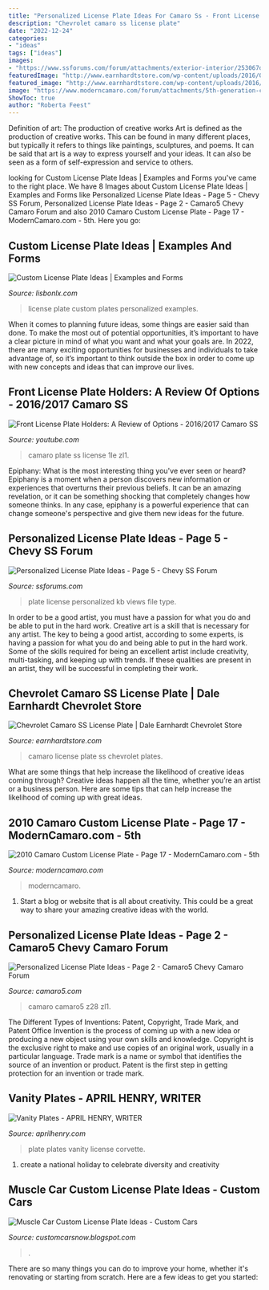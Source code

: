 ```yaml
---
title: "Personalized License Plate Ideas For Camaro Ss - Front License Plate Holders: A Review Of Options"
description: "Chevrolet camaro ss license plate"
date: "2022-12-24"
categories:
- "ideas"
tags: ["ideas"]
images:
- "https://www.ssforums.com/forum/attachments/exterior-interior/253067d1532043458-personalized-license-plate-ideas-img_5441.jpg"
featuredImage: "http://www.earnhardtstore.com/wp-content/uploads/2016/09/20160922_151905.jpg"
featured_image: "http://www.earnhardtstore.com/wp-content/uploads/2016/09/20160922_151905.jpg"
image: "https://www.moderncamaro.com/forum/attachments/5th-generation-camaro-news-general-discussion/3746d1253493633-2010-camaro-custom-license-plate-instg8r.jpg"
ShowToc: true
author: "Roberta Feest"
---
```



Definition of art: The production of creative works
Art is defined as the production of creative works. This can be found in many different places, but typically it refers to things like paintings, sculptures, and poems. It can be said that art is a way to express yourself and your ideas. It can also be seen as a form of self-expression and service to others.

	

		
looking for Custom License Plate Ideas | Examples and Forms you've came to the right place. We have 8 Images about Custom License Plate Ideas | Examples and Forms like Personalized License Plate Ideas - Page 5 - Chevy SS Forum, Personalized License Plate Ideas - Page 2 - Camaro5 Chevy Camaro Forum and also 2010 Camaro Custom License Plate - Page 17 - ModernCamaro.com - 5th. Here you go:
		
    
## Custom License Plate Ideas | Examples And Forms

<img loading=lazy src="https://www.focusst.org/forum/attachments/focus-st-discussions/3608d1358539795-personalized-license-plates-st-owners-2013-01-18-15.00.11.jpg" onerror="this.onerror=null;this.src='https://tse3.mm.bing.net/th?id=OIP.3Cj-UMKgT1Tt1xT2a2UqmQHaFj&amp;pid=15.1';" alt="Custom License Plate Ideas | Examples and Forms">

_Source: lisbonlx.com_

>license plate custom plates personalized examples. 

	

When it comes to planning future ideas, some things are easier said than done. To make the most out of potential opportunities, it’s important to have a clear picture in mind of what you want and what your goals are. In 2022, there are many exciting opportunities for businesses and individuals to take advantage of, so it’s important to think outside the box in order to come up with new concepts and ideas that can improve our lives.

    
## Front License Plate Holders: A Review Of Options - 2016/2017 Camaro SS

<img loading=lazy src="https://i.ytimg.com/vi/Yfv8FeWXLbA/maxresdefault.jpg" onerror="this.onerror=null;this.src='https://tse3.mm.bing.net/th?id=OIP.yDbUbkXLtof01u7RW2G51AHaEK&amp;pid=15.1';" alt="Front License Plate Holders: A Review of Options - 2016/2017 Camaro SS">

_Source: youtube.com_

>camaro plate ss license 1le zl1. 

	

Epiphany: What is the most interesting thing you've ever seen or heard?
Epiphany is a moment when a person discovers new information or experiences that overturns their previous beliefs. It can be an amazing revelation, or it can be something shocking that completely changes how someone thinks. In any case, epiphany is a powerful experience that can change someone's perspective and give them new ideas for the future.

    
## Personalized License Plate Ideas - Page 5 - Chevy SS Forum

<img loading=lazy src="https://www.ssforums.com/forum/attachments/exterior-interior/253067d1532043458-personalized-license-plate-ideas-img_5441.jpg" onerror="this.onerror=null;this.src='https://tse1.mm.bing.net/th?id=OIP.-V0I2ZOBxJszz6eV0bMZQQHaFj&amp;pid=15.1';" alt="Personalized License Plate Ideas - Page 5 - Chevy SS Forum">

_Source: ssforums.com_

>plate license personalized kb views file type. 

	

In order to be a good artist, you must have a passion for what you do and be able to put in the hard work.
Creative art is a skill that is necessary for any artist. The key to being a good artist, according to some experts, is having a passion for what you do and being able to put in the hard work. Some of the skills required for being an excellent artist include creativity, multi-tasking, and keeping up with trends. If these qualities are present in an artist, they will be successful in completing their work.

    
## Chevrolet Camaro SS License Plate | Dale Earnhardt Chevrolet Store

<img loading=lazy src="http://www.earnhardtstore.com/wp-content/uploads/2016/09/20160922_151905.jpg" onerror="this.onerror=null;this.src='https://tse4.mm.bing.net/th?id=OIP.c1NIqCzFCe40dsGQZx-8swHaFl&amp;pid=15.1';" alt="Chevrolet Camaro SS License Plate | Dale Earnhardt Chevrolet Store">

_Source: earnhardtstore.com_

>camaro license plate ss chevrolet plates. 

	

What are some things that help increase the likelihood of creative ideas coming through?
Creative ideas happen all the time, whether you’re an artist or a business person. Here are some tips that can help increase the likelihood of coming up with great ideas.

    
## 2010 Camaro Custom License Plate - Page 17 - ModernCamaro.com - 5th

<img loading=lazy src="https://www.moderncamaro.com/forum/attachments/5th-generation-camaro-news-general-discussion/3746d1253493633-2010-camaro-custom-license-plate-instg8r.jpg" onerror="this.onerror=null;this.src='https://tse3.mm.bing.net/th?id=OIP.h1tBlHMCNbSmDhWGIKsQ0QHaE8&amp;pid=15.1';" alt="2010 Camaro Custom License Plate - Page 17 - ModernCamaro.com - 5th">

_Source: moderncamaro.com_

>moderncamaro. 

	

1. Start a blog or website that is all about creativity. This could be a great way to share your amazing creative ideas with the world.

    
## Personalized License Plate Ideas - Page 2 - Camaro5 Chevy Camaro Forum

<img loading=lazy src="http://www.camaro5.com/forums/attachment.php?attachmentid=408294&amp;stc=1&amp;d=1344392466" onerror="this.onerror=null;this.src='https://tse3.mm.bing.net/th?id=OIP.SN1q3URsvLv0H4XeJnZIpgHaFj&amp;pid=15.1';" alt="Personalized License Plate Ideas - Page 2 - Camaro5 Chevy Camaro Forum">

_Source: camaro5.com_

>camaro camaro5 z28 zl1. 

	

The Different Types of Inventions: Patent, Copyright, Trade Mark, and Patent Office
Invention is the process of coming up with a new idea or producing a new object using your own skills and knowledge. Copyright is the exclusive right to make and use copies of an original work, usually in a particular language. Trade mark is a name or symbol that identifies the source of an invention or product. Patent is the first step in getting protection for an invention or trade mark.

    
## Vanity Plates - APRIL HENRY, WRITER

<img loading=lazy src="http://www.aprilhenry.com/uploads/1/5/5/6/15562866/corvette-party-naked-license-plate_orig.jpeg" onerror="this.onerror=null;this.src='https://tse1.mm.bing.net/th?id=OIP.kgjsDlA8TxTHQTRpOfrAYgHaEc&amp;pid=15.1';" alt="Vanity Plates - APRIL HENRY, WRITER">

_Source: aprilhenry.com_

>plate plates vanity license corvette. 

	

1. create a national holiday to celebrate diversity and creativity

    
## Muscle Car Custom License Plate Ideas - Custom Cars

<img loading=lazy src="https://i.pinimg.com/originals/9b/50/6e/9b506e0b7b162a22af384c9df3d63cb9.jpg" onerror="this.onerror=null;this.src='https://tse2.mm.bing.net/th?id=OIP.cIudCVB0huSCmJbEh7qQOwHaIB&amp;pid=15.1';" alt="Muscle Car Custom License Plate Ideas - Custom Cars">

_Source: customcarsnow.blogspot.com_

>. 

	

There are so many things you can do to improve your home, whether it's renovating or starting from scratch. Here are a few ideas to get you started:

